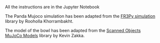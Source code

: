 All the instructions are in the Jupyter Notebook


The Panda Mujoco simulation has been adapted from the [FR3Py simulation](https://github.com/Rooholla-KhorramBakht/FR3Py) library by Rooholla Khorrambakht.

The model of the bowl has been adapted from the [Scanned Objects MuJoCo Models](https://github.com/kevinzakka/mujoco_scanned_objects) library by Kevin Zakka.